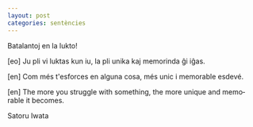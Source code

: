 ```yaml
---
layout: post
categories: sentències
---
```


Batalantoj en la lukto!

[eo] <span lang="eo">Ju pli vi luktas kun iu, la pli unika kaj memorinda ĝi iĝas.</span>

[en] <span lang="ca">Com més t'esforces en alguna cosa, més unic i memorable esdevé.</span>

[en] <span lang="en">The more you struggle with something, the more unique and memorable it becomes.</span>

Satoru Iwata
